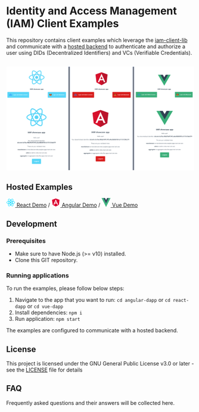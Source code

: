# Identity and Access Management (IAM) Client Examples

This repository contains client examples which leverage the [iam-client-lib](https://github.com/energywebfoundation/iam-client-lib) and communicate with a [hosted backend](https://github.com/energywebfoundation/passport-did-auth/tree/develop/examples/server/express) to authenticate and authorize a user using DIDs (Decentralized Identifiers) and VCs (Verifiable Credentials).

##

![IAM-client-lib demos](screenshots/react-angular-vue_demos.png)

## Hosted Examples

[![react logo](react-dapp/src/assets/react-icon.png) React Demo](https://did-auth-demo.energyweb.org/react-example/) / [![angular logo](angular-dapp/src/assets/angular-icon.png) Angular Demo](https://did-auth-demo.energyweb.org/angular-example/) / [![vue logo](vue-dapp/src/assets/vue-icon.png) Vue Demo](https://did-auth-demo.energyweb.org/vue-example/)

## Development

### Prerequisites

- Make sure to have Node.js (>= v10) installed.
- Clone this GIT repository.

### Running applications

To run the examples, please follow below steps:

1. Navigate to the app that you want to run: `cd angular-dapp` or `cd react-dapp` or `cd vue-dapp`
2. Install dependencies: `npm i`
3. Run application: `npm start`

The examples are configured to communicate with a hosted backend.

## License

This project is licensed under the GNU General Public License v3.0 or later - see the [LICENSE](LICENSE) file for details

## FAQ

Frequently asked questions and their answers will be collected here.

